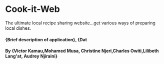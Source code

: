 # Cook-it-Web
The ultimate local recipe sharing website...get various ways of preparing local dishes.
#### {Brief description of application}, {Dat
#### By **{Victor Kamau,Mohamed Musa, Christine Njeri,Charles Owiti,Lilibeth Lang'at, Audrey Njiraini}**
